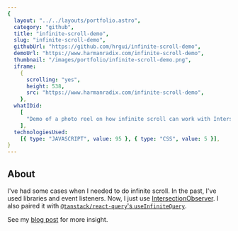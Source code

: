 ```yaml
---
{
  layout: "../../layouts/portfolio.astro",
  category: "github",
  title: "infinite-scroll-demo",
  slug: "infinite-scroll-demo",
  githubUrl: "https://github.com/hrgui/infinite-scroll-demo",
  demoUrl: "https://www.harmanradix.com/infinite-scroll-demo",
  thumbnail: "/images/portfolio/infinite-scroll-demo.png",
  iframe:
    {
      scrolling: "yes",
      height: 538,
      src: "https://www.harmanradix.com/infinite-scroll-demo",
    },
  whatIDid:
    [
      "Demo of a photo reel on how infinite scroll can work with IntersectionObserver",
    ],
  technologiesUsed:
    [{ type: "JAVASCRIPT", value: 95 }, { type: "CSS", value: 5 }],
}
---
```


## About

I've had some cases when I needed to do infinite scroll. In the past, I've used libraries and event listeners. Now, I just use [IntersectionObserver](https://developer.mozilla.org/en-US/docs/Web/API/Intersection_Observer_API). I also paired it with [`@tanstack/react-query`'s `useInfiniteQuery`](https://tanstack.com/query/v4/docs/reference/useInfiniteQuery).

See my [blog post](/posts/infinite-scroll) for more insight.
